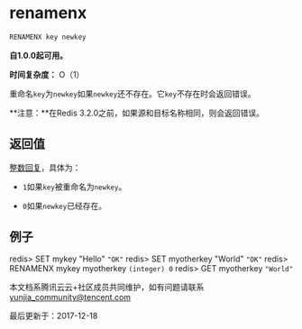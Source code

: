 # renamenx

```javascript
RENAMENX key newkey
```

**自1.0.0起可用。**

**时间复杂度：** O（1）

重命名`key`为`newkey`如果`newkey`还不存在。它`key`不存在时会返回错误。

**注意：**在Redis 3.2.0之前，如果源和目标名称相同，则会返回错误。

## 返回值

[整数回复](https://redis.io/topics/protocol#integer-reply)，具体为：

- `1`如果`key`被重命名为`newkey`。

- `0`如果`newkey`已经存在。

## 例子

redis> SET mykey "Hello" `"OK"` redis> SET myotherkey "World" `"OK"` redis> RENAMENX mykey myotherkey `(integer) 0` redis> GET myotherkey `"World"`

本文档系腾讯云云+社区成员共同维护，如有问题请联系 yunjia_community@tencent.com

最后更新于：2017-12-18


  